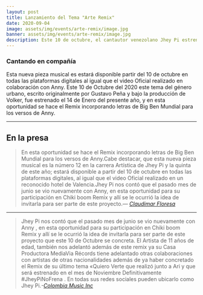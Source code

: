 ```yaml
---
layout: post
title: Lanzamiento del Tema "Arte Remix"
date: 2020-09-04
image: assets/img/events/arte-remix/image.jpg
banner: assets/img/events/arte-remix/image.jpg
description: Este 10 de octubre, el cantautor venezolano Jhey Pi estrenará el remix con la también cantante infantil venezolana Anny denominado «Arte Remix».Este tema del género urbano, escrito originalmente por Gustavo Peña y bajo la producción de Volker, fue estrenado el 14 de enero del presente año.
---
```


### Cantando en compañía

Esta nueva pieza musical es estará disponible partir del 10 de octubre en todas las plataformas digitales al igual que el video Oficial realizado en colaboración con Anny. Este 10 de Octubre del 2020 este tema del género urbano, escrito originalmente por Gustavo Peña y bajo la producción de Volker, fue estrenado el 14 de Enero del presente año, y en esta oportunidad se hace el Remix incorporando letras de Big Ben Mundial para los versos de Anny.

---

## En la presa

> En esta oportunidad se hace el Remix incorporando letras de Big Ben Mundial para los versos de Anny.Cabe destacar, que esta nueva pieza musical es la número 12 en la carrera Artística de Jhey Pi y la quinta de este año; estará disponible a partir del 10 de octubre en todas las plataformas digitales, al igual que el video Oficial realizado en un reconocido hotel de Valencia.Jhey Pi nos contó que el pasado mes de junio se vio nuevamente con Anny, en esta oportunidad para su participación en Chiki boom Remix y allí se le ocurrió la idea de invitarla para ser parte de este proyecto.<cite>— [Claudimar Floresa](https://www.noticias-ahora.com/jhey-pi-anny-arte-remix/)</cite>

---

> Jhey Pi nos contó que el pasado mes de junio se vio nuevamente con Anny , en esta oportunidad para su participación en Chiki boom Remix y allí se le ocurrió la idea de invitarla para ser parte de este proyecto que este 10 de Octubre se concreta. El Artista de 11 años de edad, también nos adelantó además de este remix ya su Casa Productora MediaVia Récords tiene adelantado otras colaboraciones con artistas de otras nacionalidades además de ya haber concretado el Remix de su último tema «Quiero Verte que realizó junto a Ari y que será estrenado en el mes de Noviembre Definitivamente #JheyPiNoFrena . En todas sus redes sociales pueden ubicarlo como Jhey Pi.<cite>-[Colombia Music Inc](https://www.colombiamusicinc.com/jhey-pi-estrenara-arte-remix-ft-anny/)</cite>
